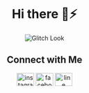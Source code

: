 <h1 align="center"> Hi there 👋⚡</h1>

<!--
**ftmsdbr/ftmsdbr** is a ✨ _special_ ✨ repository because its `README.md` (this file) appears on your GitHub profile.

Here are some ideas to get you started:

- 🔭 I’m currently working on ...
- 🌱 I’m currently learning ...
- 👯 I’m looking to collaborate on ...
- 🤔 I’m looking for help with ...
- 💬 Ask me about ...
- 📫 How to reach me: ...
- 😄 Pronouns: ...
- ⚡ Fun fact: ...
-->

<div align="center">
    <img src="https://media1.tenor.com/m/YvAq_DHTxfgAAAAC/alisa-kujou-roshidere.gif" 
         alt="Glitch Look" 
         style="max-width: 100%; height: auto; max-height: 200px; object-fit: contain;">
</div>

<h2 align="center">Connect with Me</h2>
<p align="center">
<a href="https://instagram.com/fatth.akbr" target="blank"><img align="center" src="https://raw.githubusercontent.com/rahuldkjain/github-profile-readme-generator/master/src/images/icons/Social/instagram.svg" alt="instagram" height="30" width="40" /></a>
<a href="https://fb.com/fattah.akbar.79" target="blank"><img align="center" src="https://raw.githubusercontent.com/rahuldkjain/github-profile-readme-generator/master/src/images/icons/Social/facebook.svg" alt="facebook" height="30" width="40" /></a>
<a href="https://line.me/ti/p/N4D3ePZqVc" target="blank"><img align="center" src="https://upload.wikimedia.org/wikipedia/commons/4/41/LINE_logo.svg" alt="line" height="30" width="40" /></a>
